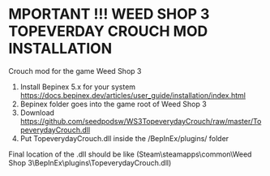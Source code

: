 # MPORTANT !!! WEED SHOP 3 TOPEVERDAY CROUCH MOD INSTALLATION
Crouch mod for the game Weed Shop 3

1. Install Bepinex 5.x for your system https://docs.bepinex.dev/articles/user_guide/installation/index.html
2. Bepinex folder goes into the game root of Weed Shop 3
3. Download https://github.com/seedpodsw/WS3TopeverydayCrouch/raw/master/TopeverydayCrouch.dll
4. Put TopeverydayCrouch.dll inside the /BepInEx/plugins/ folder

Final location of the .dll should be like (Steam\steamapps\common\Weed Shop 3\BepInEx\plugins\TopeverydayCrouch.dll)
